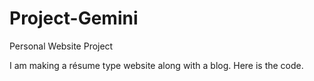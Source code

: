 # Project-Gemini
Personal Website Project

I am making a résume type website along with a blog. Here is the code. 
